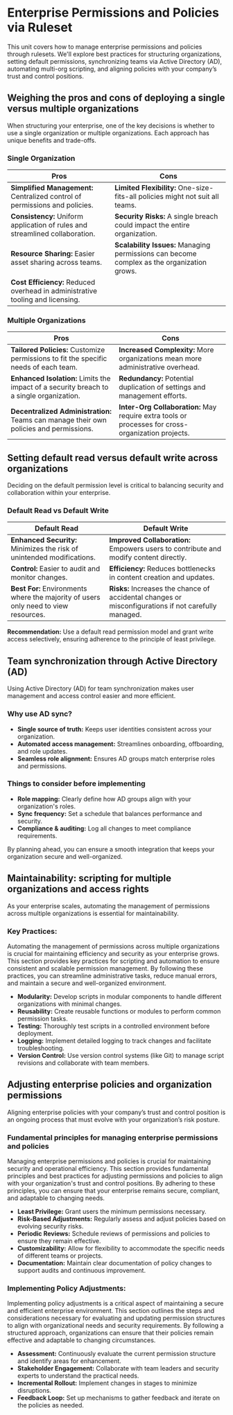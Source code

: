 # Enterprise Permissions and Policies via Ruleset
This unit covers how to manage enterprise permissions and policies through rulesets. We'll explore best practices for structuring organizations, setting default permissions, synchronizing teams via Active Directory (AD), automating multi-org scripting, and aligning policies with your company’s trust and control positions.

## Weighing the pros and cons of deploying a single versus multiple organizations
When structuring your enterprise, one of the key decisions is whether to use a single organization or multiple organizations. Each approach has unique benefits and trade-offs.

### Single Organization

| Pros                        | Cons                                      |
|-----------------------------|-------------------------------------------|
| **Simplified Management:** Centralized control of permissions and policies. | **Limited Flexibility:** One-size-fits-all policies might not suit all teams. |
| **Consistency:** Uniform application of rules and streamlined collaboration. | **Security Risks:** A single breach could impact the entire organization. |
| **Resource Sharing:** Easier asset sharing across teams. | **Scalability Issues:** Managing permissions can become complex as the organization grows. |
| **Cost Efficiency:** Reduced overhead in administrative tooling and licensing. | |

### Multiple Organizations

| Pros                        | Cons                                      |
|-----------------------------|-------------------------------------------|
| **Tailored Policies:** Customize permissions to fit the specific needs of each team. | **Increased Complexity:** More organizations mean more administrative overhead. |
| **Enhanced Isolation:** Limits the impact of a security breach to a single organization. | **Redundancy:** Potential duplication of settings and management efforts. |
| **Decentralized Administration:** Teams can manage their own policies and permissions. | **Inter-Org Collaboration:** May require extra tools or processes for cross-organization projects. |

## Setting default read versus default write across organizations
Deciding on the default permission level is critical to balancing security and collaboration within your enterprise.
### Default Read vs Default Write

| Default Read                                    | Default Write                                    |
|-------------------------------------------------|-------------------------------------------------|
| **Enhanced Security:** Minimizes the risk of unintended modifications. | **Improved Collaboration:** Empowers users to contribute and modify content directly. |
| **Control:** Easier to audit and monitor changes. | **Efficiency:** Reduces bottlenecks in content creation and updates. |
| **Best For:** Environments where the majority of users only need to view resources. | **Risks:** Increases the chance of accidental changes or misconfigurations if not carefully managed. |

**Recommendation:**
Use a default read permission model and grant write access selectively, ensuring adherence to the principle of least privilege.

## Team synchronization through Active Directory (AD)
Using Active Directory (AD) for team synchronization makes user management and access control easier and more efficient.

### Why use AD sync?
- **Single source of truth:** Keeps user identities consistent across your organization.  
- **Automated access management:** Streamlines onboarding, offboarding, and role updates.  
- **Seamless role alignment:** Ensures AD groups match enterprise roles and permissions.  

### Things to consider before implementing
- **Role mapping:** Clearly define how AD groups align with your organization's roles.  
- **Sync frequency:** Set a schedule that balances performance and security.  
- **Compliance & auditing:** Log all changes to meet compliance requirements.  

By planning ahead, you can ensure a smooth integration that keeps your organization secure and well-organized.

## Maintainability: scripting for multiple organizations and access rights
As your enterprise scales, automating the management of permissions across multiple organizations is essential for maintainability.

### Key Practices:
Automating the management of permissions across multiple organizations is crucial for maintaining efficiency and security as your enterprise grows. This section provides key practices for scripting and automation to ensure consistent and scalable permission management. By following these practices, you can streamline administrative tasks, reduce manual errors, and maintain a secure and well-organized environment.

- **Modularity:** Develop scripts in modular components to handle different organizations with minimal changes.
- **Reusability:** Create reusable functions or modules to perform common permission tasks.
- **Testing:** Thoroughly test scripts in a controlled environment before deployment.
- **Logging:** Implement detailed logging to track changes and facilitate troubleshooting.
- **Version Control:** Use version control systems (like Git) to manage script revisions and collaborate with team members.

## Adjusting enterprise policies and organization permissions
Aligning enterprise policies with your company’s trust and control position is an ongoing process that must evolve with your organization’s risk posture.

### Fundamental principles for managing enterprise permissions and policies
Managing enterprise permissions and policies is crucial for maintaining security and operational efficiency. This section provides fundamental principles and best practices for adjusting permissions and policies to align with your organization's trust and control positions. By adhering to these principles, you can ensure that your enterprise remains secure, compliant, and adaptable to changing needs.

- **Least Privilege:** Grant users the minimum permissions necessary.
- **Risk-Based Adjustments:** Regularly assess and adjust policies based on evolving security risks.
- **Periodic Reviews:** Schedule reviews of permissions and policies to ensure they remain effective.
- **Customizability:** Allow for flexibility to accommodate the specific needs of different teams or projects.
- **Documentation:** Maintain clear documentation of policy changes to support audits and continuous improvement.

### Implementing Policy Adjustments:
Implementing policy adjustments is a critical aspect of maintaining a secure and efficient enterprise environment. This section outlines the steps and considerations necessary for evaluating and updating permission structures to align with organizational needs and security requirements. By following a structured approach, organizations can ensure that their policies remain effective and adaptable to changing circumstances.

- **Assessment:** Continuously evaluate the current permission structure and identify areas for enhancement.
- **Stakeholder Engagement:** Collaborate with team leaders and security experts to understand the practical needs.
- **Incremental Rollout:** Implement changes in stages to minimize disruptions.
- **Feedback Loop:** Set up mechanisms to gather feedback and iterate on the policies as needed.
